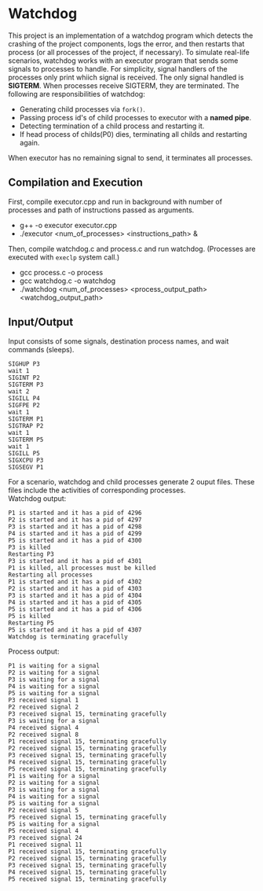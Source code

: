 # Watchdog

This project is an implementation of a watchdog program which detects the crashing of the project components, logs the error, and then restarts that
process (or all processes of the project, if necessary). To simulate real-life scenarios, watchdog works with an executor program that sends some signals to processes 
 to handle. For simplicity, signal handlers of the processes only print whiich signal is received. The only signal handled is **SIGTERM**. When processes receive SIGTERM, they are terminated. The following are responsibilities of watchdog:

 * Generating child processes via `fork()`.
 * Passing process id's of child processes to executor with a **named pipe**.
 * Detecting termination of a child process and restarting it.
 * If head process of childs(P0) dies, terminating all childs and restarting again.

 When executor has no remaining signal to send, it terminates all processes. 

 ## Compilation and Execution

First, compile executor.cpp and run in background with number of processes and path of instructions passed as arguments.
* g++ -o executor executor.cpp
*  ./executor <num_of_processes> <instructions_path> &  
<!-- end of the list -->
Then, compile watchdog.c and process.c and run watchdog. (Processes are executed with `execlp` system call.)
* gcc process.c -o process
* gcc watchdog.c -o watchdog
* ./watchdog <num_of_processes> <process_output_path> <watchdog_output_path>

## Input/Output

Input consists of some signals, destination process names, and wait commands (sleeps).
```
SIGHUP P3
wait 1
SIGINT P2
SIGTERM P3
wait 2
SIGILL P4
SIGFPE P2
wait 1
SIGTERM P1
SIGTRAP P2
wait 1
SIGTERM P5
wait 1
SIGILL P5
SIGXCPU P3
SIGSEGV P1
```

For a scenario, watchdog and child processes generate 2 ouput files. These files include the activities of corresponding processes.\
Watchdog output:
```
P1 is started and it has a pid of 4296
P2 is started and it has a pid of 4297
P3 is started and it has a pid of 4298
P4 is started and it has a pid of 4299
P5 is started and it has a pid of 4300
P3 is killed
Restarting P3
P3 is started and it has a pid of 4301
P1 is killed, all processes must be killed
Restarting all processes
P1 is started and it has a pid of 4302
P2 is started and it has a pid of 4303
P3 is started and it has a pid of 4304
P4 is started and it has a pid of 4305
P5 is started and it has a pid of 4306
P5 is killed
Restarting P5
P5 is started and it has a pid of 4307
Watchdog is terminating gracefully
```
Process output:
```
P1 is waiting for a signal
P2 is waiting for a signal
P3 is waiting for a signal
P4 is waiting for a signal
P5 is waiting for a signal
P3 received signal 1
P2 received signal 2
P3 received signal 15, terminating gracefully
P3 is waiting for a signal
P4 received signal 4
P2 received signal 8
P1 received signal 15, terminating gracefully
P2 received signal 15, terminating gracefully
P3 received signal 15, terminating gracefully
P4 received signal 15, terminating gracefully
P5 received signal 15, terminating gracefully
P1 is waiting for a signal
P2 is waiting for a signal
P3 is waiting for a signal
P4 is waiting for a signal
P5 is waiting for a signal
P2 received signal 5
P5 received signal 15, terminating gracefully
P5 is waiting for a signal
P5 received signal 4
P3 received signal 24
P1 received signal 11
P1 received signal 15, terminating gracefully
P2 received signal 15, terminating gracefully
P3 received signal 15, terminating gracefully
P4 received signal 15, terminating gracefully
P5 received signal 15, terminating gracefully
```


